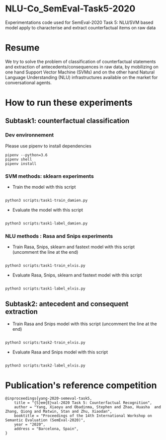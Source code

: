 # NLU-Co_SemEval-Task5-2020
Experimentations code used for SemEval-2020 Task 5: NLU/SVM based model apply to characterise and extract counterfactual items on raw data

# Resume

We try to solve the problem of classification of counterfactual statements and extraction of antecedents/consequences in raw data, by mobilizing on one hand Support Vector Machine (SVMs) and on the other hand Natural Language Understanding (NLU) infrastructures available on the market for conversational agents. 

# How to run these experiments

## Subtask1: counterfactual classification

### Dev environnement

Please use pipenv to install dependencies

```
pipenv --python=3.6
pipenv shell
pipenv install

```

### SVM methods: sklearn experiments

- Train the model with this script

```python

python3 scripts/task1-train_damien.py

```
- Evaluate the model with this script

```python

python3 scripts/task1-label_damien.py

```

### NLU methods : Rasa and Snips experiments

- Train Rasa, Snips, sklearn and fastext model with this script (uncomment the line at the end)

```python

python3 scripts/task1-train_elvis.py

```
- Evaluate Rasa, Snips, sklearn and fastext model with this script

```python

python3 scripts/task1-label_elvis.py

```

## Subtask2: antecedent and consequent extraction

- Train Rasa and Snips model with this script (uncomment the line at the end)

```python

python3 scripts/task2-train_elvis.py

```
- Evaluate Rasa and Snips model with this script

```python

python3 scripts/task2-label_elvis.py

```

# Publication's reference competition

```
@inproceedings{yang-2020-semeval-task5,
    title = "{S}em{E}val-2020 Task 5: Counterfactual Recognition",
    author = "Yang, Xiaoyu and Obadinma, Stephen and Zhao, Huasha  and Zhang, Qiong and Matwin, Stan and Zhu, Xiaodan", 
    booktitle = "Proceedings of the 14th International Workshop on Semantic Evaluation (SemEval-2020)",
    year = "2020",
    address = "Barcelona, Spain",
}

```